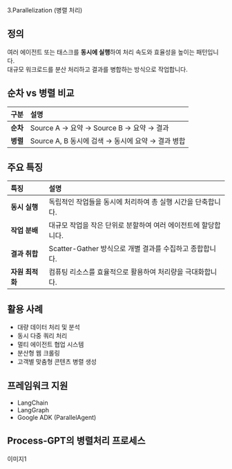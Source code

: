 3.Parallelization (병렬 처리)

## 정의

여러 에이전트 또는 태스크를 **동시에 실행**하여 처리 속도와 효율성을 높이는 패턴입니다.  
대규모 워크로드를 분산 처리하고 결과를 병합하는 방식으로 작업합니다. 

## 순차 vs 병렬 비교

| 구분 | 설명 |
| :--- | :--- |
| **순차** | Source A → 요약 → Source B → 요약 → 결과 |
| **병렬** | Source A, B 동시에 검색 → 동시에 요약 → 결과 병합 |

## 주요 특징

| 특징 | 설명 |
| :--- | :--- |
| **동시 실행** | 독립적인 작업들을 동시에 처리하여 총 실행 시간을 단축합니다. |
| **작업 분배** | 대규모 작업을 작은 단위로 분할하여 여러 에이전트에 할당합니다. |
| **결과 취합** | Scatter-Gather 방식으로 개별 결과를 수집하고 종합합니다. |
| **자원 최적화** | 컴퓨팅 리소스를 효율적으로 활용하여 처리량을 극대화합니다. |



## 활용 사례

* 대량 데이터 처리 및 분석  
* 동시 다중 쿼리 처리  
* 멀티 에이전트 협업 시스템  
* 분산형 웹 크롤링  
* 고객별 맞춤형 콘텐츠 병렬 생성  

## 프레임워크 지원

* LangChain  
* LangGraph  
* Google ADK (ParallelAgent)  

## Process-GPT의 병렬처리 프로세스

이미지1